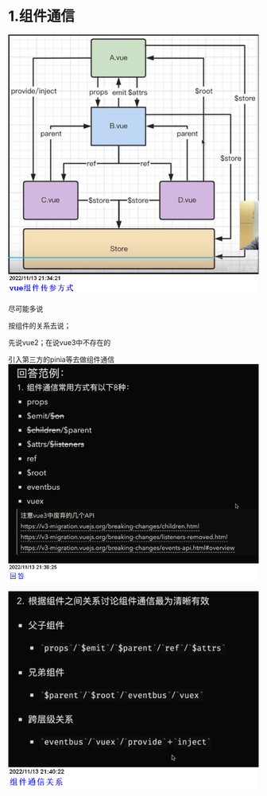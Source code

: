 # 1.组件通信

![image-20221113213428969](images/vueClassical/image-20221113213428969.png) 

尽可能多说

按组件的关系去说；

先说vue2；在说vue3中不存在的

引入第三方的pinia等去做组件通信![image-20221113213826867](images/vueClassical/image-20221113213826867.png) 

![image-20221113214026318](images/vueClassical/image-20221113214026318.png) 